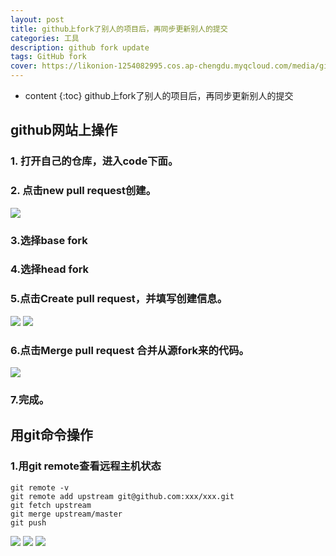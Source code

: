 ```yaml
---
layout: post
title: github上fork了别人的项目后，再同步更新别人的提交
categories: 工具
description: github fork update
tags: GitHub fork
cover: https://likonion-1254082995.cos.ap-chengdu.myqcloud.com/media/github-logo.png
---
```

* content
{:toc}
github上fork了别人的项目后，再同步更新别人的提交

## github网站上操作

### 1. 打开自己的仓库，进入code下面。
### 2. 点击new pull request创建。


![](https://likonion-1254082995.cos.ap-chengdu.myqcloud.com/media/15012096825773.png)


### 3.选择base fork

### 4.选择head fork

### 5.点击Create pull request，并填写创建信息。
![](https://likonion-1254082995.cos.ap-chengdu.myqcloud.com/media/15012096994606.png)
![](https://likonion-1254082995.cos.ap-chengdu.myqcloud.com/media/15012097059876.png)

### 6.点击Merge pull request 合并从源fork来的代码。
![](https://likonion-1254082995.cos.ap-chengdu.myqcloud.com/media/15012097289236.png)


### 7.完成。

## 用git命令操作

### 1.用git remote查看远程主机状态

```
git remote -v 
git remote add upstream git@github.com:xxx/xxx.git
git fetch upstream
git merge upstream/master
git push 
```
![](https://likonion-1254082995.cos.ap-chengdu.myqcloud.com/media/15012097709892.jpg)
![](https://likonion-1254082995.cos.ap-chengdu.myqcloud.com/media/15012097803958.jpg)
![](https://likonion-1254082995.cos.ap-chengdu.myqcloud.com/media/15012097890762.jpg)




